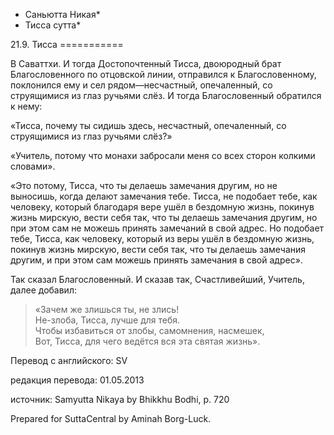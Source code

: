 * Саньютта Никая*
* Тисса сутта*

21\.9\. Тисса
\=\=\=\=\=\=\=\=\=\=\=

В Саваттхи\. И тогда Достопочтенный Тисса, двоюродный брат Благословенного по отцовской линии, отправился к Благословенному, поклонился ему и сел рядом—несчастный, опечаленный, со струящимися из глаз ручьями слёз\. И тогда Благословенный обратился к нему:

«Тисса, почему ты сидишь здесь, несчастный, опечаленный, со струящимися из глаз ручьями слёз?»

«Учитель, потому что монахи забросали меня со всех сторон колкими словами»\.

«Это потому, Тисса, что ты делаешь замечания другим, но не выносишь, когда делают замечания тебе\. Тисса, не подобает тебе, как человеку, который благодаря вере ушёл в бездомную жизнь, покинув жизнь мирскую, вести себя так, что ты делаешь замечания другим, но при этом сам не можешь принять замечаний в свой адрес\. Но подобает тебе, Тисса, как человеку, который из веры ушёл в бездомную жизнь, покинув жизнь мирскую, вести себя так, что ты делаешь замечания другим, и при этом сам можешь принять замечания в свой адрес»\.

Так сказал Благословенный\. И сказав так, Счастливейший, Учитель, далее добавил:

> «Зачем же злишься ты, не злись\!  
> Не\-злоба, Тисса, лучше для тебя\.  
> Чтобы избавиться от злобы, самомнения, насмешек,  
> Вот, Тисса, для чего ведётся вся эта святая жизнь»\.

Перевод с английского: SV

редакция перевода: 01\.05\.2013

источник: Samyutta Nikaya by Bhikkhu Bodhi, p\. 720

Prepared for SuttaCentral by Aminah Borg\-Luck\.